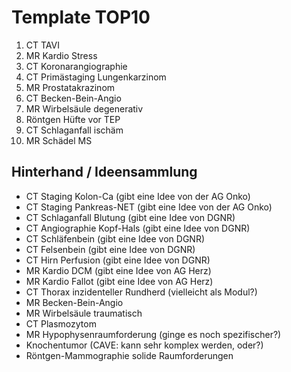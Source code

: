 # Template TOP10

1. CT TAVI
2. MR Kardio Stress
3. CT Koronarangiographie
4. CT Primästaging Lungenkarzinom
5. MR Prostatakrazinom
6. CT Becken-Bein-Angio
7. MR Wirbelsäule degenerativ
8. Röntgen Hüfte vor TEP
9. CT Schlaganfall ischäm
10. MR Schädel MS

## Hinterhand / Ideensammlung

- CT Staging Kolon-Ca (gibt eine Idee von der AG Onko)
- CT Staging Pankreas-NET (gibt eine Idee von der AG Onko)
- CT Schlaganfall Blutung (gibt eine Idee von DGNR)
- CT Angiographie Kopf-Hals (gibt eine Idee von DGNR)
- CT Schläfenbein (gibt eine Idee von DGNR)
- CT Felsenbein (gibt eine Idee von DGNR)
- CT Hirn Perfusion (gibt eine Idee von DGNR)
- MR Kardio DCM (gibt eine Idee von AG Herz)
- MR Kardio Fallot (gibt eine Idee von AG Herz)
- CT Thorax inzidenteller Rundherd (vielleicht als Modul?)
- MR Becken-Bein-Angio
- MR Wirbelsäule traumatisch
- CT Plasmozytom
- MR Hypophysenraumforderung (ginge es noch spezifischer?)
- Knochentumor (CAVE: kann sehr komplex werden, oder?)
- Röntgen-Mammographie solide Raumforderungen
